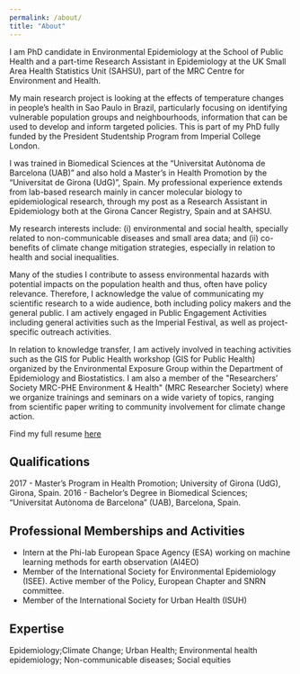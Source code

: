 ```yaml
---
permalink: /about/
title: "About"
---
```


I am PhD candidate in Environmental Epidemiology at the School of Public Health and a part-time Research Assistant in Epidemiology at the UK Small Area Health Statistics Unit (SAHSU), part of the MRC Centre for Environment and Health.

My main research project is looking at the effects of temperature changes in people’s health in Sao Paulo in Brazil, particularly focusing on identifying vulnerable population groups and neighbourhoods, information that can be used to develop and inform targeted policies. This is part of my PhD fully funded by the President Studentship Program from Imperial College London.

I was trained in Biomedical Sciences at the “Universitat Autònoma de Barcelona (UAB)” and also hold a Master’s in Health Promotion by the “Universitat de Girona (UdG)”, Spain. My professional experience extends from lab-based research mainly in cancer molecular biology to epidemiological research, through my post as a Research Assistant in Epidemiology both at the Girona Cancer Registry, Spain and at SAHSU.

My research interests include: (i) environmental and social health, specially related to non-communicable diseases and small area data; and (ii) co-benefits of climate change mitigation strategies, especially in relation to health and social inequalities. 

Many of the studies I contribute to assess environmental hazards with potential impacts on the population health and thus, often have policy relevance. Therefore, I acknowledge the value of communicating my scientific research to a wide audience, both including policy makers and the general public.  I am actively engaged in Public Engagement Activities including general activities such as the Imperial Festival, as well as project-specific outreach activities.

In relation to knowledge transfer, I am actively involved in teaching activities such as the GIS for Public Health workshop (GIS for Public Health) organized by the Environmental Exposure Group within the Department of Epidemiology and Biostatistics. I am also a member of the "Researchers’ Society MRC-PHE Environment & Health" (MRC Researcher Society) where we organize trainings and seminars on a wide variety of topics, ranging from scientific paper writing to community involvement for climate change action. 

Find my full resume [here](https://github.com/AinaRB/climate_and_health/blob/9dce18fccd5d54cae032486937eaf3d623a6dc3a/_posts/ARB_Resume_Sep2022.pdf)

## Qualifications
2017 - Master’s Program in Health Promotion; University of Girona (UdG), Girona, Spain.
2016 - Bachelor’s Degree in Biomedical Sciences; “Universitat Autònoma de Barcelona” (UAB), Barcelona, Spain.


## Professional Memberships and Activities
- Intern at the Phi-lab European Space Agency (ESA) working on machine learning methods for earth observation (AI4EO)
- Member of the International Society for Environmental Epidemiology (ISEE). Active member of the Policy, European Chapter and SNRN committee. 
- Member of the International Society for Urban Health (ISUH)


## Expertise
Epidemiology;Climate Change; Urban Health; Environmental health epidemiology; Non-communicable diseases; Social equities
